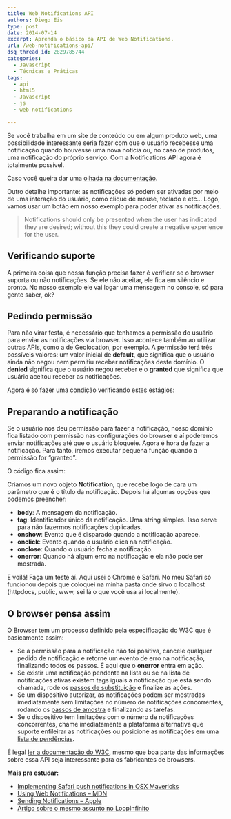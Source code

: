 ```yaml
---
title: Web Notifications API
authors: Diego Eis
type: post
date: 2014-07-14
excerpt: Aprenda o básico da API de Web Notifications.
url: /web-notifications-api/
dsq_thread_id: 2829785744
categories:
  - Javascript
  - Técnicas e Práticas
tags:
  - api
  - html5
  - Javascript
  - js
  - web notifications

---
```

Se você trabalha em um site de conteúdo ou em algum produto web, uma possibilidade interessante seria fazer com que o usuário recebesse uma notificação quando houvesse uma nova notícia ou, no caso de produtos, uma notificação do próprio serviço. Com a Notifications API agora é totalmente possível.

Caso você queira dar uma [olhada na documentação][1].

Outro detalhe importante: as notificações só podem ser ativadas por meio de uma interação do usuário, como clique de mouse, teclado e etc&#8230; Logo, vamos usar um botão em nosso exemplo para poder ativar as notificações.

> Notifications should only be presented when the user has indicated they are desired; without this they could create a negative experience for the user.

## Verificando suporte

A primeira coisa que nossa função precisa fazer é verificar se o browser suporta ou não notificações. Se ele não aceitar, ele fica em silêncio e pronto. No nosso exemplo ele vai logar uma mensagem no console, só para gente saber, ok?



## Pedindo permissão

Para não virar festa, é necessário que tenhamos a permissão do usuário para enviar as notificações via browser. Isso acontece também ao utilizar outras APIs, como a de Geolocation, por exemplo. A permissão terá três possíveis valores: um valor inicial de **default**, que significa que o usuário ainda não negou nem permitiu receber notificações deste domínio. O **denied** significa que o usuário negou receber e o **granted** que significa que usuário aceitou receber as notificações.

Agora é só fazer uma condição verificando estes estágios:



## Preparando a notificação

Se o usuário nos deu permissão para fazer a notificação, nosso domínio fica listado com permissão nas configurações do browser e aí poderemos enviar notificações até que o usuário bloqueie. Agora é hora de fazer a notificação. Para tanto, iremos executar pequena função quando a permissão for &#8220;granted&#8221;.

O código fica assim:
  


Criamos um novo objeto **Notification**, que recebe logo de cara um parâmetro que é o título da notificação. Depois há algumas opções que podemos preencher:

  * **body**: A mensagem da notificação.
  * **tag**: Identificador único da notificação. Uma string simples. Isso serve para não fazermos notificações duplicadas.
  * **onshow**: Evento que é disparado quando a notificação aparece.
  * **onclick**: Evento quando o usuário clica na notificação.
  * **onclose**: Quando o usuário fecha a notificação.
  * **onerror**: Quando há algum erro na notificação e ela não pode ser mostrada.

E voilá! Faça um teste aí. Aqui usei o Chrome e Safari. No meu Safari só funcionou depois que coloquei na minha pasta onde sirvo o localhost (httpdocs, public, www, sei lá o que você usa aí localmente). 

## O browser pensa assim

O Browser tem um processo definido pela especificação do W3C que é basicamente assim:

  * Se a permissão para a notificação não foi positiva, cancele qualquer pedido de notificação e retorne um evento de erro na notificação, finalizando todos os passos. É aqui que o **onerror** entra em ação. 
  * Se existir uma notificação pendente na lista ou se na lista de notificações ativas existem tags iguais a notificação que está sendo chamada, rode os [passos de substituição][2] e finalize as ações. 
  * Se um dispositivo autorizar, as notificações podem ser mostradas imediatamente sem limitações no número de notificações concorrentes, rodando os [passos de amostra][3] e finalizando as tarefas. 
  * Se o dispositivo tem limitações com o número de notificações concorrentes, chame imediatamente a plataforma alternativa que suporte enfileirar as notificações ou posicione as notificações em uma [lista de pendências][4]. 

É legal [ler a documentação do W3C][1], mesmo que boa parte das informações sobre essa API seja interessante para os fabricantes de browsers.

**Mais pra estudar:**

  * [Implementing Safari push notifications in OSX Mavericks][5]
  * [Using Web Notifications &#8211; MDN][6]
  * [Sending Notifications &#8211; Apple][7]
  * [Artigo sobre o mesmo assunto no LoopInfinito][8]

 [1]: http://www.w3.org/TR/notifications/
 [2]: http://www.w3.org/TR/notifications/#replace-steps
 [3]: http://www.w3.org/TR/notifications/#display-steps
 [4]: http://www.w3.org/TR/notifications/#list-of-pending-notifications
 [5]: https://zeropush.com/blog/implementing-safari-push-notifications-in-osx-mavericks
 [6]: https://developer.mozilla.org/en-US/docs/Web/API/Notification/Using_Web_Notifications
 [7]: https://developer.apple.com/library/safari/documentation/AppleApplications/Conceptual/SafariJSProgTopics/Articles/SendingNotifications.html#//apple_ref/doc/uid/TP40001483-CH23-SW1
 [8]: http://loopinfinito.com.br/2012/08/22/web-notifications-api/